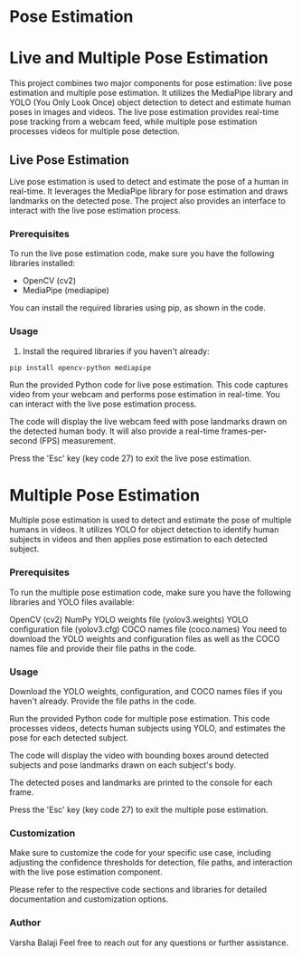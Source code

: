 # Pose Estimation 
# Live and Multiple Pose Estimation

This project combines two major components for pose estimation: live pose estimation and multiple pose estimation. It utilizes the MediaPipe library and YOLO (You Only Look Once) object detection to detect and estimate human poses in images and videos. The live pose estimation provides real-time pose tracking from a webcam feed, while multiple pose estimation processes videos for multiple pose detection.

## Live Pose Estimation

Live pose estimation is used to detect and estimate the pose of a human in real-time. It leverages the MediaPipe library for pose estimation and draws landmarks on the detected pose. The project also provides an interface to interact with the live pose estimation process.

### Prerequisites

To run the live pose estimation code, make sure you have the following libraries installed:

- OpenCV (cv2)
- MediaPipe (mediapipe)

You can install the required libraries using pip, as shown in the code.

### Usage

1. Install the required libraries if you haven't already:

```bash
pip install opencv-python mediapipe
```
Run the provided Python code for live pose estimation. This code captures video from your webcam and performs pose estimation in real-time. You can interact with the live pose estimation process.

The code will display the live webcam feed with pose landmarks drawn on the detected human body. It will also provide a real-time frames-per-second (FPS) measurement.

Press the 'Esc' key (key code 27) to exit the live pose estimation.

# Multiple Pose Estimation
Multiple pose estimation is used to detect and estimate the pose of multiple humans in videos. It utilizes YOLO for object detection to identify human subjects in videos and then applies pose estimation to each detected subject.

### Prerequisites
To run the multiple pose estimation code, make sure you have the following libraries and YOLO files available:

OpenCV (cv2)
NumPy
YOLO weights file (yolov3.weights)
YOLO configuration file (yolov3.cfg)
COCO names file (coco.names)
You need to download the YOLO weights and configuration files as well as the COCO names file and provide their file paths in the code.

### Usage
Download the YOLO weights, configuration, and COCO names files if you haven't already. Provide the file paths in the code.

Run the provided Python code for multiple pose estimation. This code processes videos, detects human subjects using YOLO, and estimates the pose for each detected subject.

The code will display the video with bounding boxes around detected subjects and pose landmarks drawn on each subject's body.

The detected poses and landmarks are printed to the console for each frame.

Press the 'Esc' key (key code 27) to exit the multiple pose estimation.

### Customization
Make sure to customize the code for your specific use case, including adjusting the confidence thresholds for detection, file paths, and interaction with the live pose estimation component.

Please refer to the respective code sections and libraries for detailed documentation and customization options.

### Author
Varsha Balaji
Feel free to reach out for any questions or further assistance.
